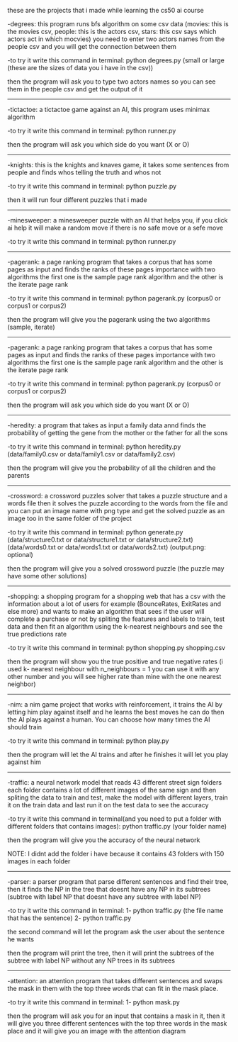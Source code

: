 these are the projects that i made while learning the cs50 ai course

-degrees: this program runs bfs algorithm on some csv data (movies: this is the movies csv, people: this is the actors csv, stars: this csv says which actors 
act in which mocvies) you need to enter two actors names from the people csv and you will get the connection between them

-to try it write this command in terminal:
 python degrees.py (small or large (these are the sizes of data you i have in the csv))

then the program will ask you to type two actors names so you can see them in the people csv and get the output of it

----------------------------------------------------------------------------------------------------------------------------------------------------
-tictactoe: a tictactoe game against an AI, this program uses minimax algorithm

-to try it write this command in terminal:
 python runner.py

then the program will ask you which side do you want (X or O)

----------------------------------------------------------------------------------------------------------------------------------------------------
-knights: this is the knights and knaves game, it takes some sentences from people and finds whos telling the truth and whos not

-to try it write this command in terminal: 
 python puzzle.py

then it will run four different puzzles that i made

----------------------------------------------------------------------------------------------------------------------------------------------------
-minesweeper: a minesweeper puzzle with an AI that helps you, if you click ai help it will make a random move if there is no safe move or a sefe move

-to try it write this command in terminal: 
 python runner.py

----------------------------------------------------------------------------------------------------------------------------------------------------
-pagerank: a page ranking program that takes a corpus that has some pages as input and finds the ranks of these pages importance with two algorithms
the first one is the sample page rank algorithm and the other is the iterate page rank

-to try it write this command in terminal: 
 python pagerank.py (corpus0 or corpus1 or corpus2)

then the program will give you the pagerank using the two algorithms (sample, iterate)

----------------------------------------------------------------------------------------------------------------------------------------------------
-pagerank: a page ranking program that takes a corpus that has some pages as input and finds the ranks of these pages importance with two algorithms
the first one is the sample page rank algorithm and the other is the iterate page rank

-to try it write this command in terminal: 
 python pagerank.py (corpus0 or corpus1 or corpus2)

then the program will ask you which side do you want (X or O)

----------------------------------------------------------------------------------------------------------------------------------------------------
-heredity: a program that takes as input a family data annd finds the probability of getting the gene from the mother or the father for all the sons

-to try it write this command in terminal: 
 python heredity.py (data/family0.csv or data/family1.csv or data/family2.csv)

then the program will give you the probability of all the children and the parents

----------------------------------------------------------------------------------------------------------------------------------------------------
-crossword: a crossword puzzles solver that takes a puzzle structure and a words file then it solves the puzzle according to the words from the file 
and you can put an image name with png type and get the solved puzzle as an image too in the same folder of the project

-to try it write this command in terminal:
 python generate.py (data/structure0.txt or data/structure1.txt or data/structure2.txt) (data/words0.txt or data/words1.txt or data/words2.txt) (output.png: optional)

then the program will give you a solved crossword puzzle (the puzzle may have some other solutions)

----------------------------------------------------------------------------------------------------------------------------------------------------
-shopping: a shopping program for a shopping web that has a csv with the information about a lot of users for example (BounceRates, ExitRates and else more) and wants to make an algorithm that sees if the user will complete a purchase or not by spliting the features and labels to train, test data and then fit an algorithm using the k-nearest neighbours and see the true predictions rate 

-to try it write this command in terminal: 
 python shopping.py shopping.csv

then the program will show you the true positive and true negative rates (i used k- nearest neighbour with n_neighbours = 1 you can use it with any other number and you will see higher rate than mine with the one nearest neighbor)

----------------------------------------------------------------------------------------------------------------------------------------------------
-nim: a nim game project that works with reinforcement, it trains the AI by letting him play against itself and he learns the best moves he can do then the AI plays against a human. You can choose how many times the AI should train

-to try it write this command in terminal:
 python play.py

 then the program will let the AI trains and after he finishes it will let you play against him

----------------------------------------------------------------------------------------------------------------------------------------------------
-traffic: a neural network model that reads 43 different street sign folders each folder contains a lot of different images of the same sign and then spliting the data to train and test, make the model with different layers, train it on the train data and last run it on the test data to see the accuracy

-to try it write this command in terminal(and you need to put a folder with different folders that contains images):
 python traffic.py (your folder name)

 then the program will give you the accuracy of the neural network

 NOTE: I didnt add the folder i have because it contains 43 folders with 150 images in each folder
 
 ----------------------------------------------------------------------------------------------------------------------------------------------------
-parser: a parser program that parse different sentences and find their tree, then it finds the NP in the tree that doesnt have any NP in its subtrees (subtree with label NP that doesnt have any subtree with label NP)

-to try it write this command in terminal:
 1- python traffic.py (the file name that has the sentence)
 2- python traffic.py

 the second command will let the program ask the user about the sentence he wants

 then the program will print the tree, then it will print the subtrees of the subtree with label NP without any NP trees in its subtrees

 ----------------------------------------------------------------------------------------------------------------------------------------------------
-attention: an attention program that takes different sentences and swaps the mask in them with the top three words that can fit in the mask place.

-to try it write this command in terminal:
 1- python mask.py

 then the program will ask you for an input that contains a mask in it, then it will give you three different sentences with the top three words in the mask place and it will give you an image with the attention diagram
